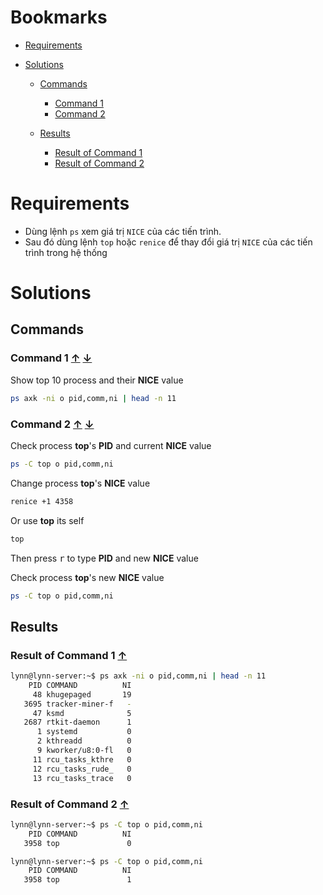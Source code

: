 <a name="bookmarks"/>

# Bookmarks

- [Requirements](#requirements)

- [Solutions](#solutions)

	- [Commands](#commands)
		- [Command 1](#command-1)
		- [Command 2](#command-2)

	- [Results](#results)
		- [Result of Command 1](#result-1)
		- [Result of Command 2](#result-2)

<a name="requirements"/>

# Requirements

- Dùng lệnh `ps` xem giá trị `NICE` của các tiến trình.
- Sau đó dùng lệnh `top` hoặc `renice` để thay đổi giá trị `NICE` của các tiến trình trong hệ thống

<a name="solutions"/>

# Solutions 

<a name="commands"/>

## Commands

<a name="command-1"/>

### Command 1 [↑](#bookmarks) [↓](#result-1)

Show top 10 process and their **NICE** value

```sh
ps axk -ni o pid,comm,ni | head -n 11
```

<a name="command-2"/>

### Command 2 [↑](#bookmarks) [↓](#result-2)

Check process **top**'s **PID** and current **NICE** value

```sh
ps -C top o pid,comm,ni
```

Change process **top**'s **NICE** value

```sh
renice +1 4358
```

Or use **top** its self

```sh
top
```

Then press <kbd>r</kbd> to type **PID** and new **NICE** value

Check process **top**'s new **NICE** value

```sh
ps -C top o pid,comm,ni
```

<a name="results"/>

## Results

<a name="result-1"/>

### Result of Command 1 [↑](#command-1)

```sh
lynn@lynn-server:~$ ps axk -ni o pid,comm,ni | head -n 11
    PID COMMAND          NI
     48 khugepaged       19
   3695 tracker-miner-f   -
     47 ksmd              5
   2687 rtkit-daemon      1
      1 systemd           0
      2 kthreadd          0
      9 kworker/u8:0-fl   0
     11 rcu_tasks_kthre   0
     12 rcu_tasks_rude_   0
     13 rcu_tasks_trace   0
```

<a name="result-2"/>

### Result of Command 2 [↑](#command-2)

```sh
lynn@lynn-server:~$ ps -C top o pid,comm,ni
    PID COMMAND          NI
   3958 top               0
```

```sh
lynn@lynn-server:~$ ps -C top o pid,comm,ni
    PID COMMAND          NI
   3958 top               1
```
